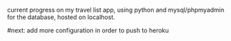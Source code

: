 current progress on my travel list app, using python and mysql/phpmyadmin for the database, hosted on localhost.

#next: add more configuration in order to push to heroku
